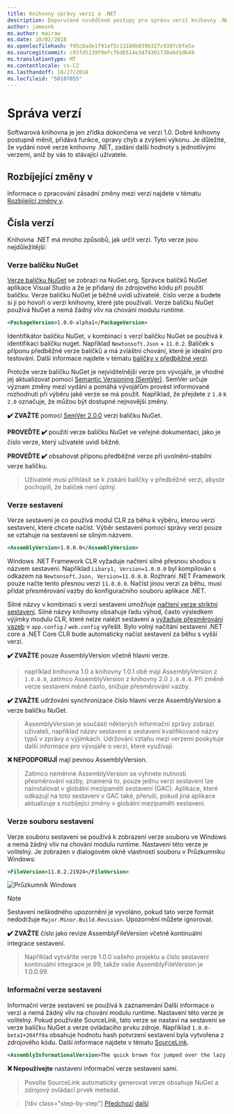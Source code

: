```yaml
---
title: Knihovny správy verzí a .NET
description: Doporučené osvědčené postupy pro správu verzí knihovny .NET.
author: jamesnk
ms.author: mairaw
ms.date: 10/02/2018
ms.openlocfilehash: f95c8ade1f91af5c13184b839b327c9397c6fe5a
ms.sourcegitcommit: c93fd5139f9efcf6db514e3474301738a6d1d649
ms.translationtype: MT
ms.contentlocale: cs-CZ
ms.lasthandoff: 10/27/2018
ms.locfileid: "50187855"
---
```

# <a name="versioning"></a>Správa verzí

Softwarová knihovna je jen zřídka dokončena ve verzi 1.0. Dobré knihovny postupně měnit, přidává funkce, opravy chyb a zvýšení výkonu. Je důležité, že vydání nové verze knihovny .NET, zadání další hodnoty s jednotlivými verzemi, aniž by vás to stávající uživatele.

## <a name="breaking-changes"></a>Rozbíjející změny v

Informace o zpracování zásadní změny mezi verzí najdete v tématu [Rozbíjející změny v](./breaking-changes.md).

## <a name="version-numbers"></a>Čísla verzí

Knihovna .NET má mnoho způsobů, jak určit verzi. Tyto verze jsou nejdůležitější:

### <a name="nuget-package-version"></a>Verze balíčku NuGet

[Verze balíčku NuGet](/nuget/reference/package-versioning) se zobrazí na NuGet.org, Správce balíčků NuGet aplikace Visual Studio a že je přidaný do zdrojového kódu při použití balíčku. Verze balíčku NuGet je běžně uvidí uživatelé. číslo verze a budete si ji po hovoří o verzi knihovny, které jste používali. Verze balíčku NuGet používá NuGet a nemá žádný vliv na chování modulu runtime.

```xml
<PackageVersion>1.0.0-alpha1</PackageVersion>
```

Identifikátor balíčku NuGet, v kombinaci s verzí balíčku NuGet se používá k identifikaci balíčku nuget. Například `Newtonsoft.Json`  +  `11.0.2`. Balíček s příponu předběžné verze balíčků a má zvláštní chování, které je ideální pro testování. Další informace najdete v tématu [balíčky v předběžné verzi](./nuget.md#pre-release-packages).

Protože verze balíčku NuGet je nejviditelnější verze pro vývojáře, je vhodné jej aktualizovat pomocí [Semantic Versioning (SemVer)](https://semver.org/). SemVer určuje význam změny mezi vydání a pomáhá vývojářům provést informované rozhodnutí při výběru jaké verze se má použít. Například, že přejdete z `1.0` k `2.0` označuje, že můžou být dostupné nejnovější změny.

**✔️ ZVAŽTE** pomocí [SemVer 2.0.0](https://semver.org/) verzi balíčku NuGet.

**PROVEĎTE ✔️** použití verze balíčku NuGet ve veřejné dokumentaci, jako je číslo verze, který uživatelé uvidí běžně.

**PROVEĎTE ✔️** obsahovat příponu předběžné verze při uvolnění-stabilní verze balíčku.

> Uživatelé musí přihlásit se k získání balíčky v předběžné verzi, abyste pochopili, že balíček není úplný.

### <a name="assembly-version"></a>Verze sestavení

Verze sestavení je co používá modul CLR za běhu k výběru, kterou verzi sestavení, které chcete načíst. Výběr sestavení pomocí správy verzí pouze se vztahuje na sestavení se silným názvem.

```xml
<AssemblyVersion>1.0.0.0</AssemblyVersion>
```

Windows .NET Framework CLR vyžaduje načtení silné přesnou shodou s názvem sestavení. Například `Libary1, Version=1.0.0.0` byl kompilován s odkazem na `Newtonsoft.Json, Version=11.0.0.0`. Rozhraní .NET Framework pouze načte tento přesnou verzi `11.0.0.0`. Načíst jinou verzi za běhu, musí přidat přesměrování vazby do konfiguračního souboru aplikace .NET.

Silné názvy v kombinaci s verzí sestavení umožňuje [načtení verze striktní sestavení](../../framework/app-domains/assembly-versioning.md). Silné názvy knihovny obsahuje řadu výhod, často výsledkem výjimky modulu CLR, které nelze nalézt sestavení a [vyžaduje přesměrování vazeb](../../framework/configure-apps/redirect-assembly-versions.md) v `app.config` / `web.config` vyřešit. Bylo volný načítání sestavení .NET core a .NET Core CLR bude automaticky načíst sestavení za běhu s vyšší verzí.

**✔️ ZVAŽTE** pouze AssemblyVersion včetně hlavní verze.

> například knihovna 1.0 a knihovny 1.0.1 obě mají AssemblyVersion z `1.0.0.0`, zatímco AssemblyVersion z knihovny 2.0 `2.0.0.0`. Při změně verze sestavení méně často, snižuje přesměrování vazby.

**✔️ ZVAŽTE** udržování synchronizace číslo hlavní verze AssemblyVersion a verze balíčku NuGet.

> AssemblyVersion je součástí některých informační zprávy zobrazí uživateli, například název sestavení a sestavení kvalifikované názvy typů v zprávy o výjimkách. Udržování vztahu mezi verzemi poskytuje další informace pro vývojáře o verzi, které využívají.

**❌ NEPODPORUJÍ** mají pevnou AssemblyVersion.

> Zatímco neměnné AssemblyVersion se vyhnete nutnosti přesměrování vazby, znamená to, pouze jednu verzi sestavení lze nainstalovat v globální mezipaměti sestavení (GAC). Aplikace, které odkazují na toto sestavení v GAC také, přeruší, pokud jiná aplikace aktualizuje s rozbíjející změny v globální mezipaměti sestavení.

### <a name="assembly-file-version"></a>Verze souboru sestavení

Verze souboru sestavení se používá k zobrazení verze souboru ve Windows a nemá žádný vliv na chování modulu runtime. Nastavení této verze je volitelný. Je zobrazen v dialogovém okně vlastností souboru v Průzkumníku Windows:

```xml
<FileVersion>11.0.2.21924</FileVersion>
```

![Průzkumník Windows](./media/versioning/win-properties.png "Průzkumníka Windows")

> [!NOTE]
> Sestavení neškodného upozornění je vyvoláno, pokud tato verze formát nedodržuje `Major.Minor.Build.Revision`. Upozornění můžete ignorovat.

**✔️ ZVAŽTE** číslo jako revize AssemblyFileVersion včetně kontinuální integrace sestavení.

> Například vytváříte verze 1.0.0 vašeho projektu a číslo sestavení kontinuální integrace je 99, takže vaše AssemblyFileVersion je 1.0.0.99.

### <a name="assembly-informational-version"></a>Informační verze sestavení

Informační verze sestavení se používá k zaznamenání Další informace o verzi a nemá žádný vliv na chování modulu runtime. Nastavení této verze je volitelný. Pokud používáte SourceLink, tato verze se nastaví na sestavení se verze balíčku NuGet a verze ovládacího prvku zdroje. Například `1.0.0-beta1+204ff0a` obsahuje hodnotu hash potvrzení sestavení byla vytvořena z zdrojového kódu. Další informace najdete v tématu [SourceLink](./sourcelink.md).

```xml
<AssemblyInformationalVersion>The quick brown fox jumped over the lazy dog.</AssemblyInformationalVersion>
```

**❌ Nepoužívejte** nastavení informační verze sestavení sami.

> Povolte SourceLink automaticky generovat verze obsahuje NuGet a zdrojový ovládací prvek metadat.

>[!div class="step-by-step"]
[Předchozí](./publish-nuget-package.md)
[další](./breaking-changes.md)
